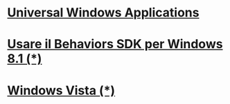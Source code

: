 # [Universal Windows Applications](UWP/TOC.md)

# [Usare il Behaviors SDK per Windows 8.1 (*)](https://msdn.microsoft.com/it-it/library/dn633482.aspx)
# [Windows Vista (*)](https://msdn.microsoft.com/it-it/library/cc952734.aspx)
